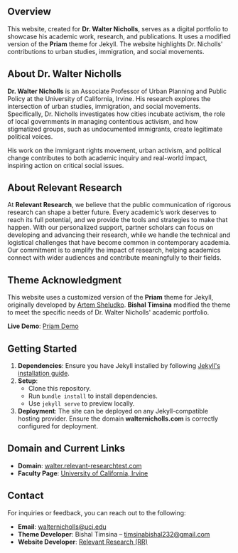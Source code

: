 
## Overview
This website, created for **Dr. Walter Nicholls**, serves as a digital portfolio to showcase his academic work, research, and publications. It uses a modified version of the **Priam** theme for Jekyll. The website highlights Dr. Nicholls' contributions to urban studies, immigration, and social movements.



## About Dr. Walter Nicholls
**Dr. Walter Nicholls** is an Associate Professor of Urban Planning and Public Policy at the University of California, Irvine. His research explores the intersection of urban studies, immigration, and social movements. Specifically, Dr. Nicholls investigates how cities incubate activism, the role of local governments in managing contentious activism, and how stigmatized groups, such as undocumented immigrants, create legitimate political voices.

His work on the immigrant rights movement, urban activism, and political change contributes to both academic inquiry and real-world impact, inspiring action on critical social issues.

## About Relevant Research
At **Relevant Research**, we believe that the public communication of rigorous research can shape a better future. Every academic’s work deserves to reach its full potential, and we provide the tools and strategies to make that happen. With our personalized support, partner scholars can focus on developing and advancing their research, while we handle the technical and logistical challenges that have become common in contemporary academia. Our commitment is to amplify the impact of research, helping academics connect with wider audiences and contribute meaningfully to their fields.

## Theme Acknowledgment
This website uses a customized version of the **Priam** theme for Jekyll, originally developed by [Artem Sheludko](https://jekyllthemes.io/developers/artem-sheludko). **Bishal Timsina** modified the theme to meet the specific needs of Dr. Walter Nicholls' academic portfolio.

**Live Demo**: [Priam Demo](https://priam-jekyll.netlify.app/)

## Getting Started
1. **Dependencies**: Ensure you have Jekyll installed by following [Jekyll's installation guide](https://jekyllrb.com/docs/installation/).
2. **Setup**:
   - Clone this repository.
   - Run `bundle install` to install dependencies.
   - Use `jekyll serve` to preview locally.
3. **Deployment**: The site can be deployed on any Jekyll-compatible hosting provider. Ensure the domain **walternicholls.com** is correctly configured for deployment.


## Domain and Current Links
- **Domain**: [walter.relevant-researchtest.com](https://walter.relevant-researchtest.com/)
- **Faculty Page**: [University of California, Irvine](https://www.faculty.uci.edu/profile.cfm?faculty_id=6214)

## Contact
For inquiries or feedback, you can reach out to the following:
- **Email**: walternicholls@uci.edu
- **Theme Developer**: Bishal Timsina – timsinabishal232@gmail.com
- **Website Developer**: [Relevant Research (RR)](https://relevant-research.com/)
